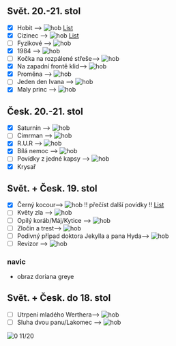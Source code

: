 ## Svět. 20.-21. stol

- [x] Hobit   -->  ![hob](https://progress-bar.dev/322/?scale=322&suffix=/322%20stran) [List](hobit.md)
- [x] Cizinec --> ![hob](https://progress-bar.dev/104/?scale=104&suffix=/104%20stran) [List](Cizinec.md)
- [ ] Fyzikové --> ![hob](https://progress-bar.dev/0/?scale=88&suffix=/88%20stran)
- [x] 1984 --> ![hob](https://progress-bar.dev/0/?scale=316&suffix=/316%20stran)
- [ ] Kočka na rozpálené střeše--> ![hob](https://progress-bar.dev/0/?scale=393&suffix=/393%20stran)
- [x] Na zapadní frontě klid--> ![hob](https://progress-bar.dev/148/?scale=181&suffix=/181%20stran)
- [x] Proměna --> ![hob](https://progress-bar.dev/0/?scale=181&suffix=/181%20stran)
- [ ] Jeden den Ivana --> ![hob](https://progress-bar.dev/0/?scale=316&suffix=/316%20stran)
- [x] Maly princ --> ![hob](https://progress-bar.dev/95/?scale=95&suffix=/95%20stran)

## Česk. 20.-21. stol

- [x] Saturnin --> ![hob](https://progress-bar.dev/0/?scale=256&suffix=/256%20stran)
- [ ] Cimrman --> ![hob](https://progress-bar.dev/0/?scale=393&suffix=/393%20stran)
- [x] R.U.R --> ![hob](https://progress-bar.dev/0/?scale=114&suffix=/114%20stran)
- [x] Bílá nemoc --> ![hob](https://progress-bar.dev/0/?scale=128&suffix=/128%20stran)
- [ ] Povídky z jedné kapsy --> ![hob](https://progress-bar.dev/0/?scale=393&suffix=/393%20stran)
- [x] Krysař

## Svět. + Česk. 19. stol

- [x] Černý kocour--> ![hob](https://progress-bar.dev/14/?scale=14&suffix=/14%20stran) !! přečíst další povídky !!   [List](Cerny%20kocour.md)
- [ ] Květy zla --> ![hob](https://progress-bar.dev/0/?scale=393&suffix=/393%20stran)
- [ ] Opilý koráb/Máj/Kytice --> ![hob](https://progress-bar.dev/0/?scale=393&suffix=/393%20stran)
- [ ] Zločin a trest--> ![hob](https://progress-bar.dev/0/?scale=393&suffix=/393%20stran)
- [ ] Podivný případ doktora Jekylla a pana Hyda--> ![hob](https://progress-bar.dev/0/?scale=393&suffix=/393%20stran)
- [ ] Revizor --> ![hob](https://progress-bar.dev/0/?scale=393&suffix=/393%20stran)

### navic

- obraz doriana greye

## Svět. + Česk. do 18. stol

- [ ] Utrpení mladého Werthera--> ![hob](https://progress-bar.dev/0/?scale=393&suffix=/393%20stran)
- [ ] Sluha dvou panu/Lakomec --> ![hob](https://progress-bar.dev/0/?scale=393&suffix=/393%20stran)

![0](https://progress-bar.dev/4/?scale=20&suffix=/20%20knih)
11/20
